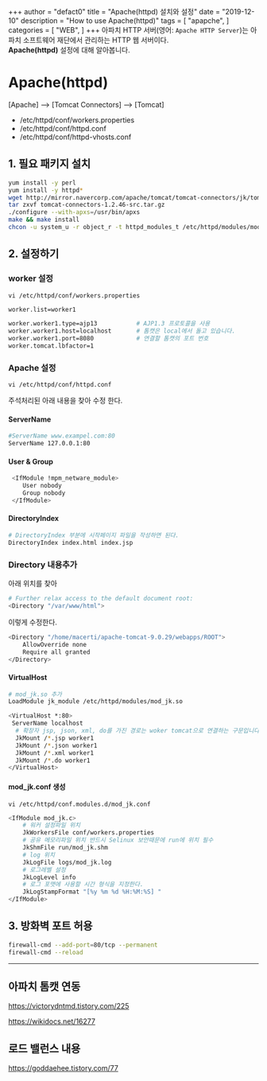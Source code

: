 +++
author = "defact0"
title = "Apache(httpd) 설치와 설정"
date = "2019-12-10"
description = "How to use Apache(httpd)"
tags = [
    "apapche",
]
categories = [
    "WEB",
]
+++
아파치 HTTP 서버(영어: `Apache HTTP Server`)는 아파치 소프트웨어 재단에서 관리하는 HTTP 웹 서버이다.  
**Apache(httpd)** 설정에 대해 알아봅니다.

<!--more-->


# Apache(httpd)

[Apache] --> [Tomcat Connectors] --> [Tomcat]

- /etc/httpd/conf/workers.properties
- /etc/httpd/conf/httpd.conf
- /etc/httpd/conf/httpd-vhosts.conf

## 1. 필요 패키지 설치

```bash
yum install -y perl
yum install -y httpd*
wget http://mirror.navercorp.com/apache/tomcat/tomcat-connectors/jk/tomcat-connectors-1.2.46-src.tar.gz
tar zxvf tomcat-connectors-1.2.46-src.tar.gz
./configure --with-apxs=/usr/bin/apxs
make && make install
chcon -u system_u -r object_r -t httpd_modules_t /etc/httpd/modules/mod_jk.so
```

## 2. 설정하기

### worker 설정

`vi /etc/httpd/conf/workers.properties`

```bash
worker.list=worker1

worker.worker1.type=ajp13		    # AJP1.3 프로토콜을 사용
worker.worker1.host=localhost		# 톰캣은 local에서 돌고 있습니다.
worker.worker1.port=8080	        # 연결할 톰캣의 포트 번호
worker.tomcat.lbfactor=1
```

### Apache 설정

`vi /etc/httpd/conf/httpd.conf`

주석처리된 아래 내용을 찾아 수정 한다.

#### ServerName

```bash
#ServerName www.exampel.com:80
ServerName 127.0.0.1:80
```
#### User & Group

```bash
 <IfModule !mpm_netware_module>
	User nobody
	Group nobody
 </IfModule> 
```
#### DirectoryIndex

```bash
# DirectoryIndex 부분에 시작페이지 파일을 작성하면 된다.
DirectoryIndex index.html index.jsp
```

### Directory 내용추가

아래 위치를 찾아
```bash
# Further relax access to the default document root:
<Directory "/var/www/html">
```
이렇게 수정한다.
```bash
<Directory "/home/macerti/apache-tomcat-9.0.29/webapps/ROOT">     
    AllowOverride none
    Require all granted
</Directory>
```


#### VirtualHost
```bash
# mod_jk.so 추가
LoadModule jk_module /etc/httpd/modules/mod_jk.so

<VirtualHost *:80>
 ServerName localhost
  # 확장자 jsp, json, xml, do를 가진 경로는 woker tomcat으로 연결하는 구문입니다.     
  JkMount /*.jsp worker1
  JkMount /*.json worker1
  JkMount /*.xml worker1
  JkMount /*.do worker1
</VirtualHost>
```

#### mod_jk.conf 생성

`vi /etc/httpd/conf.modules.d/mod_jk.conf`

```bash
<IfModule mod_jk.c>
    # 워커 설정파일 위치
    JkWorkersFile conf/workers.properties
    # 공유 메모리파일 위치 반드시 Selinux 보안때문에 run에 위치 필수     
    JkShmFile run/mod_jk.shm     
    # log 위치     
    JkLogFile logs/mod_jk.log     
    # 로그레벨 설정     
    JkLogLevel info     
    # 로그 포맷에 사용할 시간 형식을 지정한다.     
    JkLogStampFormat "[%y %m %d %H:%M:%S] " 
</IfModule>
```

 
## 3. 방화벽 포트 허용

```bash
firewall-cmd --add-port=80/tcp --permanent
firewall-cmd --reload
``` 


----

## 아파치 톰캣 연동
<https://victorydntmd.tistory.com/225>

<https://wikidocs.net/16277>

## 로드 밸런스 내용
<https://goddaehee.tistory.com/77>
